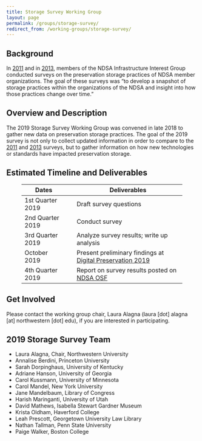 ```yaml
---
title: Storage Survey Working Group
layout: page
permalink: /groups/storage-survey/
redirect_from: /working-groups/storage-survey/
---
```


## Background
In [2011](http://www.dlib.org/dlib/may13/altman/05altman.html) and in [2013](http://www.dlib.org/dlib/july17/gallinger/07gallinger.html), members of the NDSA Infrastructure Interest Group conducted surveys on the preservation storage practices of NDSA member organizations. The goal of these surveys was “to develop a snapshot of storage practices within the organizations of the NDSA and insight into how those practices change over time.” 

## Overview and Description
The 2019 Storage Survey Working Group was convened in late 2018 to gather new data on preservation storage practices. The goal of the 2019 survey is not only to collect updated information in order to compare to the [2011](https://hdl.handle.net/1902.1/19768) and [2013](https://doi.org/10.7910/DVN/8NYC97) surveys, but to gather information on how new technologies or standards have impacted preservation storage. 

## Estimated Timeline and Deliverables
<figure><table>
<thead>
<tr><th><strong>Dates</strong></th><th>&nbsp;</th><th><strong>Deliverables</strong></th></tr></thead>
<tbody><tr><td>1st Quarter 2019</td><td>&nbsp;</td><td>Draft survey questions</td></tr><tr><td>2nd Quarter 2019</td><td>&nbsp;</td><td>Conduct survey</td></tr><tr><td>3rd Quarter 2019</td><td>&nbsp;</td><td>Analyze survey results; write up analysis</td></tr><tr><td>October 2019</td><td>&nbsp;</td><td>Present preliminary findings at <a href='https://ndsa.org/meetings/'>Digital Preservation 2019</a></td></tr><tr><td>4th Quarter 2019</td><td>&nbsp;</td><td>Report on survey results posted on <a href='https://osf.io/4d567/'>NDSA OSF</a></td></tr></tbody>
</table></figure>


## Get Involved
Please contact the working group chair, Laura Alagna (laura [dot] alagna [at] northwestern [dot] edu), if you are interested in participating.

## 2019 Storage Survey Team
- Laura Alagna, Chair, Northwestern University
- Annalise Berdini, Princeton University
- Sarah Dorpinghaus, University of Kentucky
- Adriane Hanson, University of Georgia
- Carol Kussmann, University of Minnesota
- Carol Mandel, New York University
- Jane Mandelbaum, Library of Congress
- Harish Maringanti, University of Utah
- David Mathews, Isabella Stewart Gardner Museum
- Krista Oldham, Haverford College
- Leah Prescott, Georgetown University Law Library
- Nathan Tallman, Penn State University
- Paige Walker, Boston College
